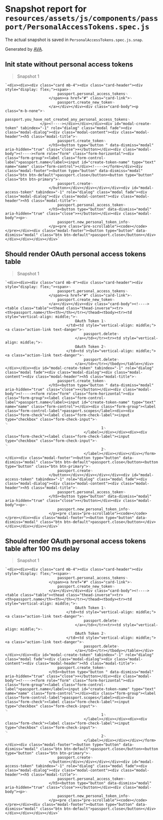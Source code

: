 # Snapshot report for `resources/assets/js/components/passport/PersonalAccessTokens.spec.js`

The actual snapshot is saved in `PersonalAccessTokens.spec.js.snap`.

Generated by [AVA](https://ava.li).

## Init state without personal access tokens

> Snapshot 1

    `<div><div><div class="card mb-4"><div class="card-header"><div style="display: flex;"><span>␊
                            passport.personal_access_tokens␊
                        </span><a href="#" class="card-link">␊
                            passport.create_new_token␊
                        </a></div></div><div class="card-body"><p class="m-b-none">␊
                        passport.you_have_not_created_any_personal_access_tokens␊
                    </p><!----></div></div></div><div id="modal-create-token" tabindex="-1" role="dialog" class="modal fade"><div class="modal-dialog"><div class="modal-content"><div class="modal-header"><h5 class="modal-title">␊
                            passport.create_token␊
                        </h5><button type="button " data-dismiss="modal" aria-hidden="true" class="close">×</button></div><div class="modal-body"><!----><form role="form" class="form-horizontal"><div class="form-group"><label class="form-control-label">passport.name</label><input id="create-token-name" type="text" name="name" class="form-control"></div><!----></form></div><div class="modal-footer"><button type="button" data-dismiss="modal" class="btn btn-default">passport.close</button><button type="button" class="btn btn-primary">␊
                            passport.create␊
                        </button></div></div></div></div><div id="modal-access-token" tabindex="-1" role="dialog" class="modal fade"><div class="modal-dialog"><div class="modal-content"><div class="modal-header"><h5 class="modal-title">␊
                            passport.personal_access_token␊
                        </h5><button type="button" data-dismiss="modal" aria-hidden="true" class="close">×</button></div><div class="modal-body"><p>␊
                            passport.new_personal_token_info␊
                        </p><pre class="pre-scrollable"><code></code></pre></div><div class="modal-footer"><button type="button" data-dismiss="modal" class="btn btn-default">passport.close</button></div></div></div></div></div>`

## Should render OAuth personal access tokens table

> Snapshot 1

    `<div><div><div class="card mb-4"><div class="card-header"><div style="display: flex;"><span>␊
                            passport.personal_access_tokens␊
                        </span><a href="#" class="card-link">␊
                            passport.create_new_token␊
                        </a></div></div><div class="card-body"><!----><table class="table"><thead class="thead-inverse"><tr><th>passport.name</th><th></th></tr></thead><tbody><tr><td style="vertical-align: middle;">␊
                                    OAuth Token 1␊
                                </td><td style="vertical-align: middle;"><a class="action-link text-danger">␊
                                        passport.delete␊
                                    </a></td></tr><tr><td style="vertical-align: middle;">␊
                                    OAuth Token 2␊
                                </td><td style="vertical-align: middle;"><a class="action-link text-danger">␊
                                        passport.delete␊
                                    </a></td></tr></tbody></table></div></div></div><div id="modal-create-token" tabindex="-1" role="dialog" class="modal fade"><div class="modal-dialog"><div class="modal-content"><div class="modal-header"><h5 class="modal-title">␊
                            passport.create_token␊
                        </h5><button type="button " data-dismiss="modal" aria-hidden="true" class="close">×</button></div><div class="modal-body"><!----><form role="form" class="form-horizontal"><div class="form-group"><label class="form-control-label">passport.name</label><input id="create-token-name" type="text" name="name" class="form-control"></div><div class="form-group"><label class="form-control-label">passport.scopes</label><div><div class="form-check"><label class="form-check-label"><input type="checkbox" class="form-check-input">␊
    ␊
                                                1␊
                                        </label></div></div><div><div class="form-check"><label class="form-check-label"><input type="checkbox" class="form-check-input">␊
    ␊
                                                2␊
                                        </label></div></div></div></form></div><div class="modal-footer"><button type="button" data-dismiss="modal" class="btn btn-default">passport.close</button><button type="button" class="btn btn-primary">␊
                            passport.create␊
                        </button></div></div></div></div><div id="modal-access-token" tabindex="-1" role="dialog" class="modal fade"><div class="modal-dialog"><div class="modal-content"><div class="modal-header"><h5 class="modal-title">␊
                            passport.personal_access_token␊
                        </h5><button type="button" data-dismiss="modal" aria-hidden="true" class="close">×</button></div><div class="modal-body"><p>␊
                            passport.new_personal_token_info␊
                        </p><pre class="pre-scrollable"><code></code></pre></div><div class="modal-footer"><button type="button" data-dismiss="modal" class="btn btn-default">passport.close</button></div></div></div></div></div>`

## Should render OAuth personal access tokens table after 100 ms delay

> Snapshot 1

    `<div><div><div class="card mb-4"><div class="card-header"><div style="display: flex;"><span>␊
                            passport.personal_access_tokens␊
                        </span><a href="#" class="card-link">␊
                            passport.create_new_token␊
                        </a></div></div><div class="card-body"><!----><table class="table"><thead class="thead-inverse"><tr><th>passport.name</th><th></th></tr></thead><tbody><tr><td style="vertical-align: middle;">␊
                                    OAuth Token 1␊
                                </td><td style="vertical-align: middle;"><a class="action-link text-danger">␊
                                        passport.delete␊
                                    </a></td></tr><tr><td style="vertical-align: middle;">␊
                                    OAuth Token 2␊
                                </td><td style="vertical-align: middle;"><a class="action-link text-danger">␊
                                        passport.delete␊
                                    </a></td></tr></tbody></table></div></div></div><div id="modal-create-token" tabindex="-1" role="dialog" class="modal fade"><div class="modal-dialog"><div class="modal-content"><div class="modal-header"><h5 class="modal-title">␊
                            passport.create_token␊
                        </h5><button type="button " data-dismiss="modal" aria-hidden="true" class="close">×</button></div><div class="modal-body"><!----><form role="form" class="form-horizontal"><div class="form-group"><label class="form-control-label">passport.name</label><input id="create-token-name" type="text" name="name" class="form-control"></div><div class="form-group"><label class="form-control-label">passport.scopes</label><div><div class="form-check"><label class="form-check-label"><input type="checkbox" class="form-check-input">␊
    ␊
                                                1␊
                                        </label></div></div><div><div class="form-check"><label class="form-check-label"><input type="checkbox" class="form-check-input">␊
    ␊
                                                2␊
                                        </label></div></div></div></form></div><div class="modal-footer"><button type="button" data-dismiss="modal" class="btn btn-default">passport.close</button><button type="button" class="btn btn-primary">␊
                            passport.create␊
                        </button></div></div></div></div><div id="modal-access-token" tabindex="-1" role="dialog" class="modal fade"><div class="modal-dialog"><div class="modal-content"><div class="modal-header"><h5 class="modal-title">␊
                            passport.personal_access_token␊
                        </h5><button type="button" data-dismiss="modal" aria-hidden="true" class="close">×</button></div><div class="modal-body"><p>␊
                            passport.new_personal_token_info␊
                        </p><pre class="pre-scrollable"><code></code></pre></div><div class="modal-footer"><button type="button" data-dismiss="modal" class="btn btn-default">passport.close</button></div></div></div></div></div>`
